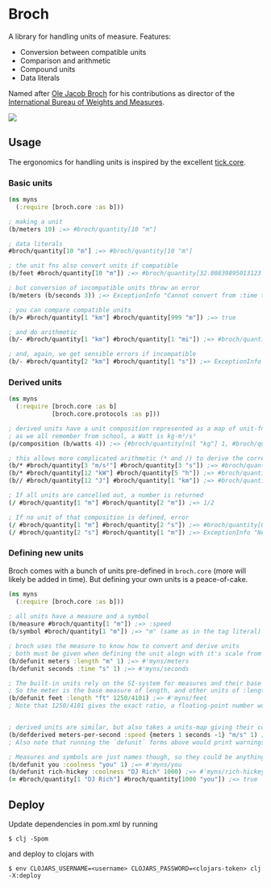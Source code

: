 # Broch
A library for handling units of measure. Features:
* Conversion between compatible units
* Comparison and arithmetic 
* Compound units 
* Data literals

Named after [Ole Jacob Broch](https://en.wikipedia.org/wiki/Ole_Jacob_Broch) 
for his contributions as director of the 
[International Bureau of Weights and Measures](https://en.wikipedia.org/wiki/International_Bureau_of_Weights_and_Measures). 

![](https://upload.wikimedia.org/wikipedia/commons/thumb/4/40/Ole_Jacob_Broch.png/375px-Ole_Jacob_Broch.png)

## Usage
The ergonomics for handling units is inspired by the excellent 
[tick.core](https://github.com/juxt/tick#tick).

### Basic units
```clojure
(ns myns 
  (:require [broch.core :as b]))

; making a unit
(b/meters 10) ;=> #broch/quantity[10 "m"]

; data literals
#broch/quantity[10 "m"] ;=> #broch/quantity[10 "m"]

; the unit fns also convert units if compatible
(b/feet #broch/quantity[10 "m"]) ;=> #broch/quantity[32.80839895013123 "ft"]

; but conversion of incompatible units throw an error
(b/meters (b/seconds 3)) ;=> ExceptionInfo "Cannot convert from :time to :length"

; you can compare compatible units
(b/> #broch/quantity[1 "km"] #broch/quantity[999 "m"]) ;=> true

; and do arithmetic
(b/- #broch/quantity[1 "km"] #broch/quantity[1 "mi"]) ;=> #broch/quantity[-0.6093440000000001 "km"]

; and, again, we get sensible errors if incompatible
(b/- #broch/quantity[2 "km"] #broch/quantity[1 "s"]) ;=> ExceptionInfo "Cannot add/subtract :length and :time"
```

### Derived units

```clojure
(ns myns
  (:require [broch.core :as b]
            [broch.core.protocols :as p]))

; derived units have a unit composition represented as a map of unit-fn to exponent
; as we all remember from school, a Watt is kg·m²/s³
(p/composition (b/watts 4)) ;=> {#broch/quantity[nil "kg"] 1, #broch/quantity[nil "m"] 2, #broch/quantity[nil "s"] -3}

; this allows more complicated arithmetic (* and /) to derive the correct unit if defined
(b/* #broch/quantity[3 "m/s²"] #broch/quantity[3 "s"]) ;=> #broch/quantity[9 "m/s"]
(b/* #broch/quantity[12 "kW"] #broch/quantity[5 "h"]) ;=> #broch/quantity[60 "kWh"]
(b// #broch/quantity[12 "J"] #broch/quantity[1 "km"]) ;=> #broch/quantity[0.12 "N"]

; If all units are cancelled out, a number is returned
(/ #broch/quantity[1 "m"] #broch/quantity[2 "m"]) ;=> 1/2

; If no unit of that composition is defined, error
(/ #broch/quantity[1 "m"] #broch/quantity[2 "s"]) ;=> #broch/quantity[0.5 "m/s"]
(/ #broch/quantity[2 "s"] #broch/quantity[1 "m"]) ;=> ExceptionInfo "No derived unit is registered for {#broch/quantity[nil "s"] 1, #broch/quantity[nil "m"] -1}"
```

### Defining new units
Broch comes with a bunch of units pre-defined in `broch.core` (more will likely be added in time).
But defining your own units is a peace-of-cake. 

```clojure
(ns myns
  (:require [broch.core :as b]))
  
; all units have a measure and a symbol 
(b/measure #broch/quantity[1 "m"]) ;=> :speed 
(b/symbol #broch/quantity[1 "m"]) ;=> "m" (same as in the tag literal)

; broch uses the measure to know how to convert and derive units
; both must be given when defining the unit alogn with it's scale from the "base" unit of that measure
(b/defunit meters :length "m" 1) ;=> #'myns/meters
(b/defunit seconds :time "s" 1) ;=> #'myns/seconds

; The built-in units rely on the SI-system for measures and their base units. 
; So the meter is the base measure of length, and other units of :length must specify their scale relative to it. 
(b/defunit feet :length "ft" 1250/4101) ;=> #'myns/feet  
; Note that 1250/4101 gives the exact ratio, a floating-point number would result in rounding errors on conversion.


; derived units are similar, but also takes a units-map giving their composition
(b/defderived meters-per-second :speed {meters 1 seconds -1} "m/s" 1) ;=> #'myns/meters-per-second
; Also note that running the `defunit` forms above would print warnings like "WARN: a unit with symbol m already exists! Overriding..." You probably don't want to override taken symbols.

; Measures and symbols are just names though, so they could be anything. For example:
(b/defunit you :coolness "you" 1) ;=> #'myns/you
(b/defunit rich-hickey :coolness "DJ Rich" 1000) ;=> #'myns/rich-hickey
(= #broch/quantity[1 "DJ Rich"] #broch/quantity[1000 "you"]) ;=> true
```


## Deploy
Update dependencies in pom.xml by running
```shell
$ clj -Spom
```
and deploy to clojars with
```shell
$ env CLOJARS_USERNAME=<username> CLOJARS_PASSWORD=<clojars-token> clj -X:deploy
```